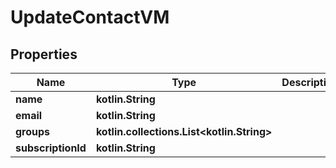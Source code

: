 
# UpdateContactVM

## Properties
Name | Type | Description | Notes
------------ | ------------- | ------------- | -------------
**name** | **kotlin.String** |  |  [optional]
**email** | **kotlin.String** |  |  [optional]
**groups** | **kotlin.collections.List&lt;kotlin.String&gt;** |  |  [optional]
**subscriptionId** | **kotlin.String** |  |  [optional]



